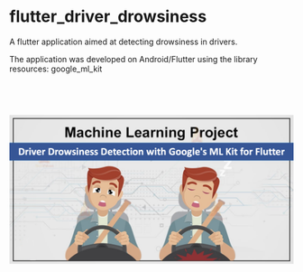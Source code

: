 # flutter_driver_drowsiness

A flutter application aimed at detecting drowsiness in drivers.

The application was developed on Android/Flutter using the library resources: google_ml_kit

<h1 align="center">
  <br>
   <img width="700" src="https://github.com/souzafelipe0/flutter_driver_drowsiness/blob/main/assets/images/flutter-driver-drowsiness.png"/>
  <br>
</h1>
